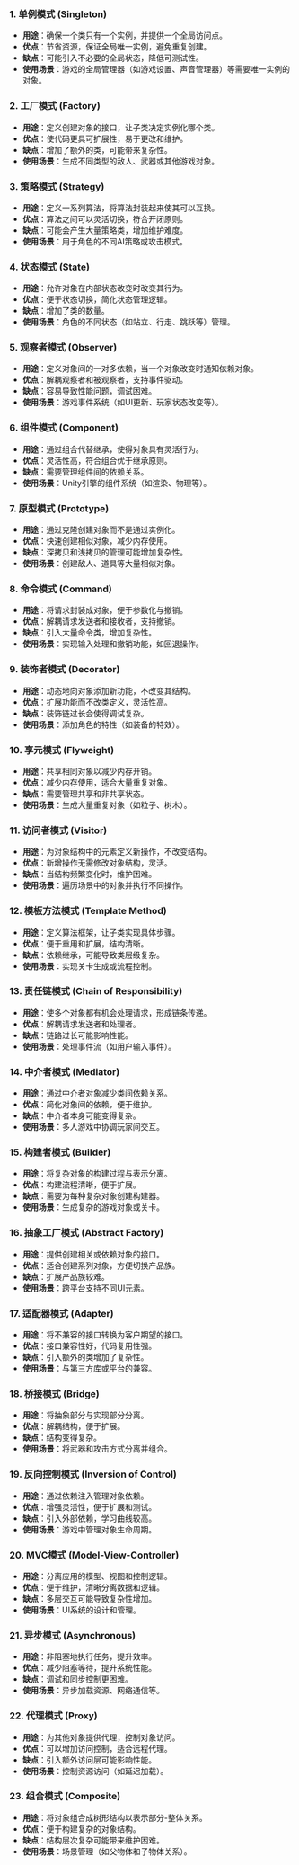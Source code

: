 ### 1. **单例模式 (Singleton)**
   - **用途**：确保一个类只有一个实例，并提供一个全局访问点。
   - **优点**：节省资源，保证全局唯一实例，避免重复创建。
   - **缺点**：可能引入不必要的全局状态，降低可测试性。
   - **使用场景**：游戏的全局管理器（如游戏设置、声音管理器）等需要唯一实例的对象。

### 2. **工厂模式 (Factory)**
   - **用途**：定义创建对象的接口，让子类决定实例化哪个类。
   - **优点**：使代码更具可扩展性，易于更改和维护。
   - **缺点**：增加了额外的类，可能带来复杂性。
   - **使用场景**：生成不同类型的敌人、武器或其他游戏对象。

### 3. **策略模式 (Strategy)**
   - **用途**：定义一系列算法，将算法封装起来使其可以互换。
   - **优点**：算法之间可以灵活切换，符合开闭原则。
   - **缺点**：可能会产生大量策略类，增加维护难度。
   - **使用场景**：用于角色的不同AI策略或攻击模式。

### 4. **状态模式 (State)**
   - **用途**：允许对象在内部状态改变时改变其行为。
   - **优点**：便于状态切换，简化状态管理逻辑。
   - **缺点**：增加了类的数量。
   - **使用场景**：角色的不同状态（如站立、行走、跳跃等）管理。

### 5. **观察者模式 (Observer)**
   - **用途**：定义对象间的一对多依赖，当一个对象改变时通知依赖对象。
   - **优点**：解耦观察者和被观察者，支持事件驱动。
   - **缺点**：容易导致性能问题，调试困难。
   - **使用场景**：游戏事件系统（如UI更新、玩家状态改变等）。

### 6. **组件模式 (Component)**
   - **用途**：通过组合代替继承，使得对象具有灵活行为。
   - **优点**：灵活性高，符合组合优于继承原则。
   - **缺点**：需要管理组件间的依赖关系。
   - **使用场景**：Unity引擎的组件系统（如渲染、物理等）。

### 7. **原型模式 (Prototype)**
   - **用途**：通过克隆创建对象而不是通过实例化。
   - **优点**：快速创建相似对象，减少内存使用。
   - **缺点**：深拷贝和浅拷贝的管理可能增加复杂性。
   - **使用场景**：创建敌人、道具等大量相似对象。

### 8. **命令模式 (Command)**
   - **用途**：将请求封装成对象，便于参数化与撤销。
   - **优点**：解耦请求发送者和接收者，支持撤销。
   - **缺点**：引入大量命令类，增加复杂性。
   - **使用场景**：实现输入处理和撤销功能，如回退操作。

### 9. **装饰者模式 (Decorator)**
   - **用途**：动态地向对象添加新功能，不改变其结构。
   - **优点**：扩展功能而不改类定义，灵活性高。
   - **缺点**：装饰链过长会使得调试复杂。
   - **使用场景**：添加角色的特性（如装备的特效）。

### 10. **享元模式 (Flyweight)**
   - **用途**：共享相同对象以减少内存开销。
   - **优点**：减少内存使用，适合大量重复对象。
   - **缺点**：需要管理共享和非共享状态。
   - **使用场景**：生成大量重复对象（如粒子、树木）。

### 11. **访问者模式 (Visitor)**
   - **用途**：为对象结构中的元素定义新操作，不改变结构。
   - **优点**：新增操作无需修改对象结构，灵活。
   - **缺点**：当结构频繁变化时，维护困难。
   - **使用场景**：遍历场景中的对象并执行不同操作。

### 12. **模板方法模式 (Template Method)**
   - **用途**：定义算法框架，让子类实现具体步骤。
   - **优点**：便于重用和扩展，结构清晰。
   - **缺点**：依赖继承，可能导致类层级复杂。
   - **使用场景**：实现关卡生成或流程控制。

### 13. **责任链模式 (Chain of Responsibility)**
   - **用途**：使多个对象都有机会处理请求，形成链条传递。
   - **优点**：解耦请求发送者和处理者。
   - **缺点**：链路过长可能影响性能。
   - **使用场景**：处理事件流（如用户输入事件）。

### 14. **中介者模式 (Mediator)**
   - **用途**：通过中介者对象减少类间依赖关系。
   - **优点**：简化对象间的依赖，便于维护。
   - **缺点**：中介者本身可能变得复杂。
   - **使用场景**：多人游戏中协调玩家间交互。

### 15. **构建者模式 (Builder)**
   - **用途**：将复杂对象的构建过程与表示分离。
   - **优点**：构建流程清晰，便于扩展。
   - **缺点**：需要为每种复杂对象创建构建器。
   - **使用场景**：生成复杂的游戏对象或关卡。

### 16. **抽象工厂模式 (Abstract Factory)**
   - **用途**：提供创建相关或依赖对象的接口。
   - **优点**：适合创建系列对象，方便切换产品族。
   - **缺点**：扩展产品族较难。
   - **使用场景**：跨平台支持不同UI元素。

### 17. **适配器模式 (Adapter)**
   - **用途**：将不兼容的接口转换为客户期望的接口。
   - **优点**：接口兼容性好，代码复用性强。
   - **缺点**：引入额外的类增加了复杂性。
   - **使用场景**：与第三方库或平台的兼容。

### 18. **桥接模式 (Bridge)**
   - **用途**：将抽象部分与实现部分分离。
   - **优点**：解耦结构，便于扩展。
   - **缺点**：结构变得复杂。
   - **使用场景**：将武器和攻击方式分离并组合。

### 19. **反向控制模式 (Inversion of Control)**
   - **用途**：通过依赖注入管理对象依赖。
   - **优点**：增强灵活性，便于扩展和测试。
   - **缺点**：引入外部依赖，学习曲线较高。
   - **使用场景**：游戏中管理对象生命周期。

### 20. **MVC模式 (Model-View-Controller)**
   - **用途**：分离应用的模型、视图和控制逻辑。
   - **优点**：便于维护，清晰分离数据和逻辑。
   - **缺点**：多层交互可能导致复杂性增加。
   - **使用场景**：UI系统的设计和管理。

### 21. **异步模式 (Asynchronous)**
   - **用途**：非阻塞地执行任务，提升效率。
   - **优点**：减少阻塞等待，提升系统性能。
   - **缺点**：调试和同步控制更困难。
   - **使用场景**：异步加载资源、网络通信等。

### 22. **代理模式 (Proxy)**
   - **用途**：为其他对象提供代理，控制对象访问。
   - **优点**：可以增加访问控制，适合远程代理。
   - **缺点**：引入额外访问层可能影响性能。
   - **使用场景**：控制资源访问（如延迟加载）。

### 23. **组合模式 (Composite)**
   - **用途**：将对象组合成树形结构以表示部分-整体关系。
   - **优点**：便于构建复杂的对象结构。
   - **缺点**：结构层次复杂可能带来维护困难。
   - **使用场景**：场景管理（如父物体和子物体关系）。 

